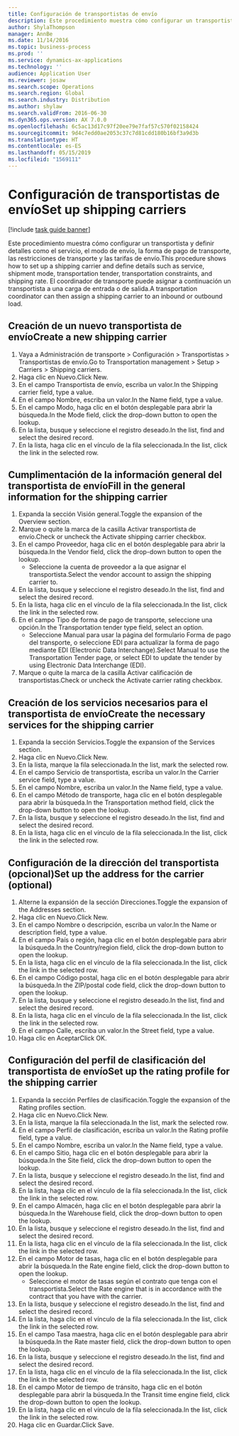 ```yaml
---
title: Configuración de transportistas de envío
description: Este procedimiento muestra cómo configurar un transportista y definir detalles como el servicio, el modo de envío, la forma de pago de transporte, las restricciones de transporte y las tarifas de envío.
author: ShylaThompson
manager: AnnBe
ms.date: 11/14/2016
ms.topic: business-process
ms.prod: ''
ms.service: dynamics-ax-applications
ms.technology: ''
audience: Application User
ms.reviewer: josaw
ms.search.scope: Operations
ms.search.region: Global
ms.search.industry: Distribution
ms.author: shylaw
ms.search.validFrom: 2016-06-30
ms.dyn365.ops.version: AX 7.0.0
ms.openlocfilehash: 6c5ac13d17c97f20ee79e7faf57c570f02158424
ms.sourcegitcommit: 9d4c7edd0ae2053c37c7d81cdd180b16bf3a9d3b
ms.translationtype: HT
ms.contentlocale: es-ES
ms.lasthandoff: 05/15/2019
ms.locfileid: "1569111"
---
```

# <a name="set-up-shipping-carriers"></a><span data-ttu-id="940ea-103">Configuración de transportistas de envío</span><span class="sxs-lookup"><span data-stu-id="940ea-103">Set up shipping carriers</span></span>

[!include [task guide banner](../../includes/task-guide-banner.md)]

<span data-ttu-id="940ea-104">Este procedimiento muestra cómo configurar un transportista y definir detalles como el servicio, el modo de envío, la forma de pago de transporte, las restricciones de transporte y las tarifas de envío.</span><span class="sxs-lookup"><span data-stu-id="940ea-104">This procedure shows how to set up a shipping carrier and define details such as service, shipment mode, transportation tender, transportation constraints, and shipping rate.</span></span> <span data-ttu-id="940ea-105">El coordinador de transporte puede asignar a continuación un transportista a una carga de entrada o de salida.</span><span class="sxs-lookup"><span data-stu-id="940ea-105">A transportation coordinator can then assign a shipping carrier to an inbound or outbound load.</span></span>


## <a name="create-a-new-shipping-carrier"></a><span data-ttu-id="940ea-106">Creación de un nuevo transportista de envío</span><span class="sxs-lookup"><span data-stu-id="940ea-106">Create a new shipping carrier</span></span>
1. <span data-ttu-id="940ea-107">Vaya a Administración de transporte > Configuración > Transportistas > Transportistas de envío.</span><span class="sxs-lookup"><span data-stu-id="940ea-107">Go to Transportation management > Setup > Carriers > Shipping carriers.</span></span>
2. <span data-ttu-id="940ea-108">Haga clic en Nuevo.</span><span class="sxs-lookup"><span data-stu-id="940ea-108">Click New.</span></span>
3. <span data-ttu-id="940ea-109">En el campo Transportista de envío, escriba un valor.</span><span class="sxs-lookup"><span data-stu-id="940ea-109">In the Shipping carrier field, type a value.</span></span>
4. <span data-ttu-id="940ea-110">En el campo Nombre, escriba un valor.</span><span class="sxs-lookup"><span data-stu-id="940ea-110">In the Name field, type a value.</span></span>
5. <span data-ttu-id="940ea-111">En el campo Modo, haga clic en el botón desplegable para abrir la búsqueda.</span><span class="sxs-lookup"><span data-stu-id="940ea-111">In the Mode field, click the drop-down button to open the lookup.</span></span>
6. <span data-ttu-id="940ea-112">En la lista, busque y seleccione el registro deseado.</span><span class="sxs-lookup"><span data-stu-id="940ea-112">In the list, find and select the desired record.</span></span>
7. <span data-ttu-id="940ea-113">En la lista, haga clic en el vínculo de la fila seleccionada.</span><span class="sxs-lookup"><span data-stu-id="940ea-113">In the list, click the link in the selected row.</span></span>

## <a name="fill-in-the-general-information-for-the-shipping-carrier"></a><span data-ttu-id="940ea-114">Cumplimentación de la información general del transportista de envío</span><span class="sxs-lookup"><span data-stu-id="940ea-114">Fill in the general information for the shipping carrier</span></span>
1. <span data-ttu-id="940ea-115">Expanda la sección Visión general.</span><span class="sxs-lookup"><span data-stu-id="940ea-115">Toggle the expansion of the Overview section.</span></span>
2. <span data-ttu-id="940ea-116">Marque o quite la marca de la casilla Activar transportista de envío.</span><span class="sxs-lookup"><span data-stu-id="940ea-116">Check or uncheck the Activate shipping carrier checkbox.</span></span>
3. <span data-ttu-id="940ea-117">En el campo Proveedor, haga clic en el botón desplegable para abrir la búsqueda.</span><span class="sxs-lookup"><span data-stu-id="940ea-117">In the Vendor field, click the drop-down button to open the lookup.</span></span>
    * <span data-ttu-id="940ea-118">Seleccione la cuenta de proveedor a la que asignar el transportista.</span><span class="sxs-lookup"><span data-stu-id="940ea-118">Select the vendor account to assign the shipping carrier to.</span></span>  
4. <span data-ttu-id="940ea-119">En la lista, busque y seleccione el registro deseado.</span><span class="sxs-lookup"><span data-stu-id="940ea-119">In the list, find and select the desired record.</span></span>
5. <span data-ttu-id="940ea-120">En la lista, haga clic en el vínculo de la fila seleccionada.</span><span class="sxs-lookup"><span data-stu-id="940ea-120">In the list, click the link in the selected row.</span></span>
6. <span data-ttu-id="940ea-121">En el campo Tipo de forma de pago de transporte, seleccione una opción.</span><span class="sxs-lookup"><span data-stu-id="940ea-121">In the Transportation tender type field, select an option.</span></span>
    * <span data-ttu-id="940ea-122">Seleccione Manual para usar la página del formulario Forma de pago del transporte, o seleccione EDI para actualizar la forma de pago mediante EDI (Electronic Data Interchange).</span><span class="sxs-lookup"><span data-stu-id="940ea-122">Select Manual to use the Transportation Tender page, or select EDI to update the tender by using Electronic Data Interchange (EDI).</span></span>  
7. <span data-ttu-id="940ea-123">Marque o quite la marca de la casilla Activar calificación de transportistas.</span><span class="sxs-lookup"><span data-stu-id="940ea-123">Check or uncheck the Activate carrier rating checkbox.</span></span>

## <a name="create-the-necessary-services-for-the-shipping-carrier"></a><span data-ttu-id="940ea-124">Creación de los servicios necesarios para el transportista de envío</span><span class="sxs-lookup"><span data-stu-id="940ea-124">Create the necessary services for the shipping carrier</span></span>
1. <span data-ttu-id="940ea-125">Expanda la sección Servicios.</span><span class="sxs-lookup"><span data-stu-id="940ea-125">Toggle the expansion of the Services section.</span></span>
2. <span data-ttu-id="940ea-126">Haga clic en Nuevo.</span><span class="sxs-lookup"><span data-stu-id="940ea-126">Click New.</span></span>
3. <span data-ttu-id="940ea-127">En la lista, marque la fila seleccionada.</span><span class="sxs-lookup"><span data-stu-id="940ea-127">In the list, mark the selected row.</span></span>
4. <span data-ttu-id="940ea-128">En el campo Servicio de transportista, escriba un valor.</span><span class="sxs-lookup"><span data-stu-id="940ea-128">In the Carrier service field, type a value.</span></span>
5. <span data-ttu-id="940ea-129">En el campo Nombre, escriba un valor.</span><span class="sxs-lookup"><span data-stu-id="940ea-129">In the Name field, type a value.</span></span>
6. <span data-ttu-id="940ea-130">En el campo Método de transporte, haga clic en el botón desplegable para abrir la búsqueda.</span><span class="sxs-lookup"><span data-stu-id="940ea-130">In the Transportation method field, click the drop-down button to open the lookup.</span></span>
7. <span data-ttu-id="940ea-131">En la lista, busque y seleccione el registro deseado.</span><span class="sxs-lookup"><span data-stu-id="940ea-131">In the list, find and select the desired record.</span></span>
8. <span data-ttu-id="940ea-132">En la lista, haga clic en el vínculo de la fila seleccionada.</span><span class="sxs-lookup"><span data-stu-id="940ea-132">In the list, click the link in the selected row.</span></span>

## <a name="set-up-the-address-for-the-carrier-optional"></a><span data-ttu-id="940ea-133">Configuración de la dirección del transportista (opcional)</span><span class="sxs-lookup"><span data-stu-id="940ea-133">Set up the address for the carrier (optional)</span></span>
1. <span data-ttu-id="940ea-134">Alterne la expansión de la sección Direcciones.</span><span class="sxs-lookup"><span data-stu-id="940ea-134">Toggle the expansion of the Addresses section.</span></span>
2. <span data-ttu-id="940ea-135">Haga clic en Nuevo.</span><span class="sxs-lookup"><span data-stu-id="940ea-135">Click New.</span></span>
3. <span data-ttu-id="940ea-136">En el campo Nombre o descripción, escriba un valor.</span><span class="sxs-lookup"><span data-stu-id="940ea-136">In the Name or description field, type a value.</span></span>
4. <span data-ttu-id="940ea-137">En el campo País o región, haga clic en el botón desplegable para abrir la búsqueda.</span><span class="sxs-lookup"><span data-stu-id="940ea-137">In the Country/region field, click the drop-down button to open the lookup.</span></span>
5. <span data-ttu-id="940ea-138">En la lista, haga clic en el vínculo de la fila seleccionada.</span><span class="sxs-lookup"><span data-stu-id="940ea-138">In the list, click the link in the selected row.</span></span>
6. <span data-ttu-id="940ea-139">En el campo Código postal, haga clic en el botón desplegable para abrir la búsqueda.</span><span class="sxs-lookup"><span data-stu-id="940ea-139">In the ZIP/postal code field, click the drop-down button to open the lookup.</span></span>
7. <span data-ttu-id="940ea-140">En la lista, busque y seleccione el registro deseado.</span><span class="sxs-lookup"><span data-stu-id="940ea-140">In the list, find and select the desired record.</span></span>
8. <span data-ttu-id="940ea-141">En la lista, haga clic en el vínculo de la fila seleccionada.</span><span class="sxs-lookup"><span data-stu-id="940ea-141">In the list, click the link in the selected row.</span></span>
9. <span data-ttu-id="940ea-142">En el campo Calle, escriba un valor.</span><span class="sxs-lookup"><span data-stu-id="940ea-142">In the Street field, type a value.</span></span>
10. <span data-ttu-id="940ea-143">Haga clic en Aceptar</span><span class="sxs-lookup"><span data-stu-id="940ea-143">Click OK.</span></span>

## <a name="set-up-the-rating-profile-for-the-shipping-carrier"></a><span data-ttu-id="940ea-144">Configuración del perfil de clasificación del transportista de envío</span><span class="sxs-lookup"><span data-stu-id="940ea-144">Set up the rating profile for the shipping carrier</span></span>
1. <span data-ttu-id="940ea-145">Expanda la sección Perfiles de clasificación.</span><span class="sxs-lookup"><span data-stu-id="940ea-145">Toggle the expansion of the Rating profiles section.</span></span>
2. <span data-ttu-id="940ea-146">Haga clic en Nuevo.</span><span class="sxs-lookup"><span data-stu-id="940ea-146">Click New.</span></span>
3. <span data-ttu-id="940ea-147">En la lista, marque la fila seleccionada.</span><span class="sxs-lookup"><span data-stu-id="940ea-147">In the list, mark the selected row.</span></span>
4. <span data-ttu-id="940ea-148">En el campo Perfil de clasificación, escriba un valor.</span><span class="sxs-lookup"><span data-stu-id="940ea-148">In the Rating profile field, type a value.</span></span>
5. <span data-ttu-id="940ea-149">En el campo Nombre, escriba un valor.</span><span class="sxs-lookup"><span data-stu-id="940ea-149">In the Name field, type a value.</span></span>
6. <span data-ttu-id="940ea-150">En el campo Sitio, haga clic en el botón desplegable para abrir la búsqueda.</span><span class="sxs-lookup"><span data-stu-id="940ea-150">In the Site field, click the drop-down button to open the lookup.</span></span>
7. <span data-ttu-id="940ea-151">En la lista, busque y seleccione el registro deseado.</span><span class="sxs-lookup"><span data-stu-id="940ea-151">In the list, find and select the desired record.</span></span>
8. <span data-ttu-id="940ea-152">En la lista, haga clic en el vínculo de la fila seleccionada.</span><span class="sxs-lookup"><span data-stu-id="940ea-152">In the list, click the link in the selected row.</span></span>
9. <span data-ttu-id="940ea-153">En el campo Almacén, haga clic en el botón desplegable para abrir la búsqueda.</span><span class="sxs-lookup"><span data-stu-id="940ea-153">In the Warehouse field, click the drop-down button to open the lookup.</span></span>
10. <span data-ttu-id="940ea-154">En la lista, busque y seleccione el registro deseado.</span><span class="sxs-lookup"><span data-stu-id="940ea-154">In the list, find and select the desired record.</span></span>
11. <span data-ttu-id="940ea-155">En la lista, haga clic en el vínculo de la fila seleccionada.</span><span class="sxs-lookup"><span data-stu-id="940ea-155">In the list, click the link in the selected row.</span></span>
12. <span data-ttu-id="940ea-156">En el campo Motor de tasas, haga clic en el botón desplegable para abrir la búsqueda.</span><span class="sxs-lookup"><span data-stu-id="940ea-156">In the Rate engine field, click the drop-down button to open the lookup.</span></span>
    * <span data-ttu-id="940ea-157">Seleccione el motor de tasas según el contrato que tenga con el transportista.</span><span class="sxs-lookup"><span data-stu-id="940ea-157">Select the Rate engine that is in accordance with the contract that you have with the carrier.</span></span>  
13. <span data-ttu-id="940ea-158">En la lista, busque y seleccione el registro deseado.</span><span class="sxs-lookup"><span data-stu-id="940ea-158">In the list, find and select the desired record.</span></span>
14. <span data-ttu-id="940ea-159">En la lista, haga clic en el vínculo de la fila seleccionada.</span><span class="sxs-lookup"><span data-stu-id="940ea-159">In the list, click the link in the selected row.</span></span>
15. <span data-ttu-id="940ea-160">En el campo Tasa maestra, haga clic en el botón desplegable para abrir la búsqueda.</span><span class="sxs-lookup"><span data-stu-id="940ea-160">In the Rate master field, click the drop-down button to open the lookup.</span></span>
16. <span data-ttu-id="940ea-161">En la lista, busque y seleccione el registro deseado.</span><span class="sxs-lookup"><span data-stu-id="940ea-161">In the list, find and select the desired record.</span></span>
17. <span data-ttu-id="940ea-162">En la lista, haga clic en el vínculo de la fila seleccionada.</span><span class="sxs-lookup"><span data-stu-id="940ea-162">In the list, click the link in the selected row.</span></span>
18. <span data-ttu-id="940ea-163">En el campo Motor de tiempo de tránsito, haga clic en el botón desplegable para abrir la búsqueda.</span><span class="sxs-lookup"><span data-stu-id="940ea-163">In the Transit time engine field, click the drop-down button to open the lookup.</span></span>
19. <span data-ttu-id="940ea-164">En la lista, haga clic en el vínculo de la fila seleccionada.</span><span class="sxs-lookup"><span data-stu-id="940ea-164">In the list, click the link in the selected row.</span></span>
20. <span data-ttu-id="940ea-165">Haga clic en Guardar.</span><span class="sxs-lookup"><span data-stu-id="940ea-165">Click Save.</span></span>


